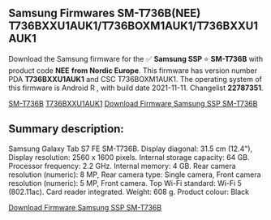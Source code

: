 <h2>Samsung Firmwares SM-T736B(NEE) T736BXXU1AUK1/T736BOXM1AUK1/T736BXXU1AUK1</h2>
Download the Samsung firmware for the ✅ <strong>Samsung SSP </strong> ⭐ <strong>SM-T736B</strong> with product code <strong>NEE</strong> <strong> from Nordic Europe</strong>. This firmware has version number PDA <strong>T736BXXU1AUK1</strong> and CSC T736BOXM1AUK1. The operating system of this firmware is Android R , with build date 2021-11-11. Changelist <strong>22787351</strong>.


[SM-T736B](https://samfirm.shop/samsung/model/SM-T736B)
[T736BXXU1AUK1](https://samfirm.shop/samsung/pda/T736BXXU1AUK1)
[Download Firmware Samsung SSP SM-T736B](https://samfirm.shop/samsung/firmware/473663)
<h2>Summary description:</h2>
<p>Samsung Galaxy Tab S7 FE SM-T736B. Display diagonal: 31.5 cm (12.4"), Display resolution: 2560 x 1600 pixels. Internal storage capacity: 64 GB. Processor frequency: 2.2 GHz. Internal memory: 4 GB. Rear camera resolution (numeric): 8 MP, Rear camera type: Single camera, Front camera resolution (numeric): 5 MP, Front camera. Top Wi-Fi standard: Wi-Fi 5 (802.11ac). Card reader integrated. Weight: 608 g. Product colour: Black</p>


[Download Firmware Samsung SSP SM-T736B](https://samfirm.shop/samsung/firmware/473663)
